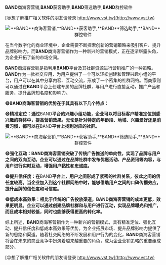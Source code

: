 **BAND**商海客营销,**BAND**获客助手,**BAND**筛选助手,**BAND**群控软件

[😍想了解推广相关软件的朋友请登录 http://www.vst.tw](http://www.vst.tw)

 <center><img src="https://vst.tw/MP4/tuiguang/png/7.png" alt="**BAND**商海客营销,**BAND**获客助手,**BAND**筛选助手,**BAND**群控软件"></center>

在当今数字化的商业环境中，企业需要不断探索创新的营销策略来吸引客户、提升品牌影响力。而**BAND**商海客营销作为一种新兴的营销模式，正在逐渐崭露头角，为企业开拓了新的市场空间。

**BAND**商海客营销是指利用**BAND**平台及其社群资源进行营销推广的一种策略。**BAND**作为一款社交应用，为用户提供了一个可以轻松创建和管理兴趣小组的平台，用户可以在其中分享内容、互动交流，形成了一个密集的社群网络。而商家则可以通过在**BAND**平台上创建专属的品牌社群，与用户进行直接互动，推广产品和服务，提升品牌知名度和影响力。

**😄**BAND**商海客营销的优势在于其具有以下几个特点：**

**😄精准定位：通过**BAND**平台的兴趣小组功能，企业可以将目标客户精准定位到感兴趣的群体中，提高营销效果。无论是针对特定的年龄段、地域、兴趣爱好还是消费习惯，都可以在**BAND**平台上找到对应的社群。**

 <center><img src="https://vst.tw/MP4/tuiguang/png/0.png" alt="**BAND**商海客营销,**BAND**获客助手,**BAND**筛选助手,**BAND**群控软件"></center>

**😄强化互动：**BAND**商海客营销突破了传统广告推送的单向性，实现了品牌与用户之间的双向互动。企业可以通过在品牌社群中发布优惠活动、产品资讯等内容，与用户进行实时互动，增强用户黏性和忠诚度。**

**😄提升信任度：在**BAND**平台上，用户之间形成了紧密的社群关系，彼此之间的信任度较高。当企业加入到这个社群网络中时，能够借助用户之间的口碑传播效应，提升品牌的信任度和可信度。**

**😄低成本高效果：相比于传统的广告投放渠道，**BAND**商海客营销的成本更低，效果更明显。企业可以通过创建品牌社群和与用户进行互动，实现品牌曝光和推广，而且成本相对较低，同时也能够获得更高的转化率。**

综上所述，**BAND**商海客营销作为一种新兴的营销模式，具有精准定位、强化互动、提升信任度和低成本高效果等优势，为企业拓展市场、提升品牌影响力提供了新的思路和渠道。随着社交网络的不断发展和用户行为的变化，**BAND**商海客营销将会在未来的商业竞争中扮演着越来越重要的角色，成为企业营销策略的重要组成部分。

[😍想了解推广相关软件的朋友请登录 http://www.vst.tw](http://www.vst.tw)



